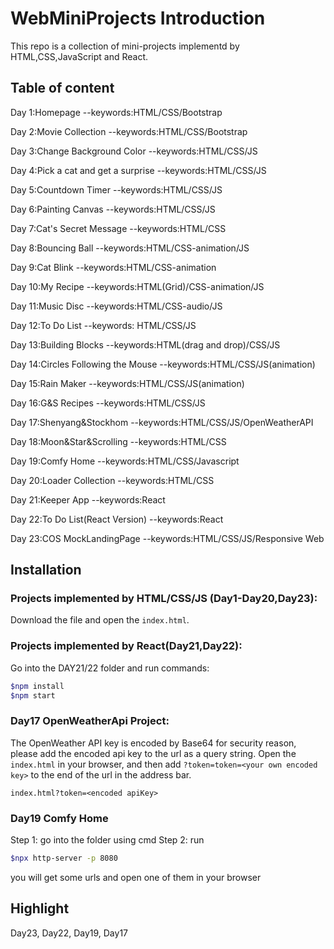 # WebMiniProjects Introduction 

This repo is a collection of mini-projects implementd by HTML,CSS,JavaScript and React.


## Table of content

Day 1:Homepage --keywords:HTML/CSS/Bootstrap  

Day 2:Movie Collection --keywords:HTML/CSS/Bootstrap  

Day 3:Change Background Color --keywords:HTML/CSS/JS

Day 4:Pick a cat and get a surprise --keywords:HTML/CSS/JS  

Day 5:Countdown Timer --keywords:HTML/CSS/JS  

Day 6:Painting Canvas --keywords:HTML/CSS/JS  

Day 7:Cat's Secret Message --keywords:HTML/CSS  

Day 8:Bouncing Ball --keywords:HTML/CSS-animation/JS  

Day 9:Cat Blink --keywords:HTML/CSS-animation  

Day 10:My Recipe --keywords:HTML(Grid)/CSS-animation/JS  

Day 11:Music Disc --keywords:HTML/CSS-audio/JS  

Day 12:To Do List --keywords: HTML/CSS/JS  

Day 13:Building Blocks --keywords:HTML(drag and drop)/CSS/JS  

Day 14:Circles Following the Mouse --keywords:HTML/CSS/JS(animation)  

Day 15:Rain Maker --keywords:HTML/CSS/JS(animation)  

Day 16:G&S Recipes --keywords:HTML/CSS/JS  

Day 17:Shenyang&Stockhom --keywords:HTML/CSS/JS/OpenWeatherAPI  

Day 18:Moon&Star&Scrolling --keywords:HTML/CSS  

Day 19:Comfy Home --keywords:HTML/CSS/Javascript  

Day 20:Loader Collection --keywords:HTML/CSS  

Day 21:Keeper App --keywords:React  

Day 22:To Do List(React Version) --keywords:React  

Day 23:COS MockLandingPage --keywords:HTML/CSS/JS/Responsive Web  



## Installation 
### Projects implemented by HTML/CSS/JS (Day1-Day20,Day23):
Download the file and open the `index.html`.

### Projects implemented by React(Day21,Day22): 
Go into the DAY21/22 folder and run commands:
```bash
$npm install
$npm start
```

### Day17 OpenWeatherApi Project: 
The OpenWeather API key is encoded by Base64 for security reason, please add the encoded api key to the url as a query string. Open the `index.html` in your browser, and then add `?token=token=<your own encoded key>` to the end of the url in the address bar.

`index.html?token=<encoded apiKey>`

### Day19 Comfy Home
Step 1: go into the folder using cmd
Step 2: run 
```bash
$npx http-server -p 8080
```

you will get some urls and open one of them in your browser 

## Highlight
Day23, Day22, Day19, Day17



